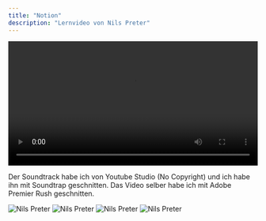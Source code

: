 ```yaml
---
title: "Notion"
description: "Lernvideo von Nils Preter"
---
```


<video width="100%" controls>
  <source src="/Modul152/preter/lernvideo.mp4" type="video/mp4">
</video>

Der Soundtrack habe ich von Youtube Studio (No Copyright) und ich habe ihn mit Soundtrap geschnitten. Das Video selber habe ich mit Adobe Premier Rush geschnitten. 

![Nils Preter](/Modul152/preter/bts1.png)
![Nils Preter](/Modul152/preter/bts2.png)
![Nils Preter](/Modul152/preter/bts3.png)
![Nils Preter](/Modul152/preter/bts4.png)
